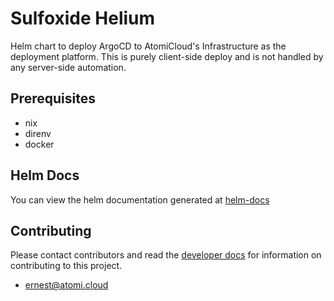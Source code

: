 # Sulfoxide Helium

Helm chart to deploy ArgoCD to AtomiCloud's Infrastructure as the deployment platform. This is purely client-side deploy
and is not handled by any server-side automation.

## Prerequisites
- nix
- direnv
- docker

## Helm Docs

You can view the helm documentation generated at [helm-docs](./chart/README.md)

## Contributing

Please contact contributors and read the [developer docs](./docs/developer/CommitConventions.md) for information on contributing to this project.

- [ernest@atomi.cloud](mailto:ernest@atomi.cloud)
